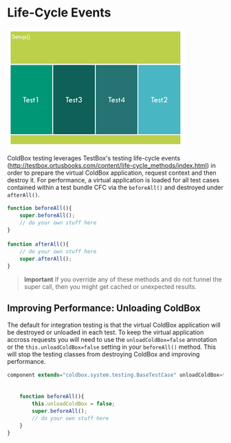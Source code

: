 # Life-Cycle Events

![](/images/testing-lifecycle.png)

ColdBox testing leverages TestBox's testing life-cycle events (http://testbox.ortusbooks.com/content/life-cycle_methods/index.html) in order to prepare the virtual ColdBox application, request context and then destroy it. For performance, a virtual application is loaded for all test cases contained within a test bundle CFC via the `beforeAll()` and destroyed under `afterAll()`.

```js
function beforeAll(){
	super.beforeAll();
	// do your own stuff here
}

function afterAll(){
	// do your own stuff here
	super.afterAll();
}
```

> **Important** If you override any of these methods and do not funnel the super call, then you might get cached or unexpected results. 


## Improving Performance: Unloading ColdBox

The default for integration testing is that the virtual ColdBox application will be destroyed or unloaded in each test.  To keep the virtual application accross requests you will need to use the `unloadColdBox=false` annotation or the `this.unloadColdBox=false` setting in your `beforeAll()` method.  This will stop the testing classes from destroying ColdBox and improving performance.


```js
component extends="coldbox.system.testing.BaseTestCase" unloadColdBox=false{


	function beforeAll(){
		this.unloadColdBox = false;
		super.beforeAll();
		// do your own stuff here
	}
}
```


